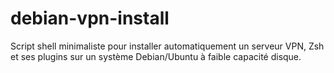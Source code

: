 # debian-vpn-install
Script shell minimaliste pour installer automatiquement un serveur VPN, Zsh et ses plugins sur un système Debian/Ubuntu à faible capacité disque.
